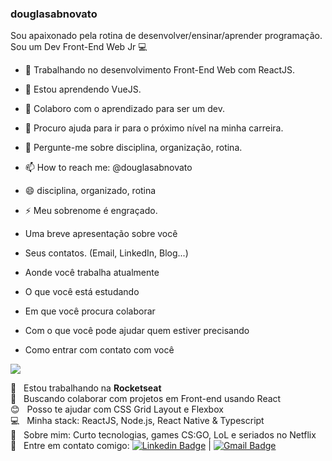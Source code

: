 ### douglasabnovato

Sou apaixonado pela rotina de desenvolver/ensinar/aprender programação.
Sou um Dev Front-End Web Jr :computer:

- 🔭 Trabalhando no desenvolvimento Front-End Web com ReactJS.
- 🌱 Estou aprendendo VueJS.
- 👯 Colaboro com o aprendizado para ser um dev.
- 🤔 Procuro ajuda para ir para o próximo nível na minha carreira.
- 💬 Pergunte-me sobre disciplina, organização, rotina.
- 📫 How to reach me: @douglasabnovato
- 😄 disciplina, organizado, rotina
- ⚡ Meu sobrenome é engraçado.

- Uma breve apresentação sobre você
- Seus contatos. (Email, LinkedIn, Blog...)
- Aonde você trabalha atualmente
- O que você está estudando
- Em que você procura colaborar
- Com o que você pode ajudar quem estiver precisando
- Como entrar com contato com você

<img width="auto" src="https://github.com/tgmarinho/tgmarinho/blob/master/banner.png">

 :rocket:  &nbsp; Estou trabalhando na **Rocketseat**
 <br/> :purple_heart: &nbsp; Buscando colaborar com projetos em Front-end usando React
 <br/> :blush: &nbsp; Posso te ajudar com CSS Grid Layout e Flexbox
 <br/> :computer: &nbsp; Minha stack: ReactJS, Node.js, React Native & Typescript
 <br/> 💬  &nbsp; Sobre mim: Curto tecnologias, games CS:GO, LoL e seriados no Netflix
 <br/> :email: &nbsp; Entre em contato comigo: [![Linkedin Badge](https://img.shields.io/badge/-ThiagoMarinho-blue?style=flat-square&logo=Linkedin&logoColor=white&link=https://www.linkedin.com/in/tgmarinho/)](https://www.linkedin.com/in/tgmarinho/) 
| 
[![Gmail Badge](https://img.shields.io/badge/-tgmarinho@gmail.com-c14438?style=flat-square&logo=Gmail&logoColor=white&link=mailto:tgmarinho@gmail.com)](mailto:tgmarinho@gmail.com) 
